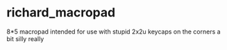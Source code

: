 # richard_macropad

8*5 macropad intended for use with stupid 2x2u keycaps on the corners
a bit silly really

